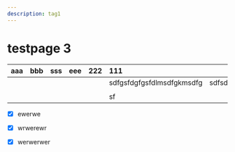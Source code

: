 ```yaml
---
description: tag1
---
```


# testpage 3

| aaa | bbb | sss | eee | 222 | 111 |  |
| :--- | :--- | :--- | :--- | :--- | :--- | :--- |
|  |  |  |  |  | sdfgsfdgfgsfdlmsdfgkmsdfg | sdfsdfg |
|  |  |  |  |  |  |  |
|  |  |  |  |  | sf |  |

* [x] ewerwe
* [x] wrwerewr
* [x] werwerwer

